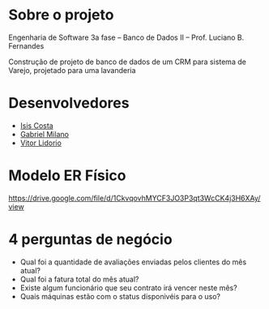 # Sobre o projeto

Engenharia de Software 3a fase – Banco de Dados II – Prof. Luciano B. Fernandes 

Construção de projeto de banco de dados de um​ CRM para sistema de Varejo, projetado para uma lavanderia

# Desenvolvedores

- [Isis Costa](https://github.com/isiscostabb)
- [Gabriel Milano](https://github.com/gabrielmilano)
- [Vitor Lidorio](https://github.com/VitorLidorio)

# Modelo ER Físico
https://drive.google.com/file/d/1CkvqovhMYCF3JO3P3qt3WcCK4j3H6XAy/view

# 4 perguntas de negócio

- Qual foi a quantidade de avaliações enviadas pelos clientes do mês atual?
- Qual foi a fatura total do mês atual?
- Existe algum funcionário que seu contrato irá vencer neste mês?
- Quais máquinas estão com o status disponivéis para o uso?
